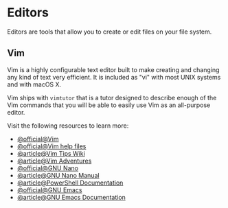 # Editors

Editors are tools that allow you to create or edit files on your file system.

## Vim

Vim is a highly configurable text editor built to make creating and changing any kind of text very efficient. It is included as "vi" with most UNIX systems and with macOS X.

Vim ships with `vimtutor` that is a tutor designed to describe enough of the Vim commands that you will be able to easily use Vim as an all-purpose editor.

Visit the following resources to learn more:

- [@official@Vim](https://www.vim.org)
- [@official@Vim help files](https://vimhelp.org/)
- [@article@Vim Tips Wiki](https://vim.fandom.com/wiki/Vim_Tips_Wiki)
- [@article@Vim Adventures](https://vim-adventures.com/)
- [@official@GNU Nano](https://www.nano-editor.org/)
- [@article@GNU Nano Manual](https://www.nano-editor.org/dist/latest/nano.html)
- [@article@PowerShell Documentation](https://learn.microsoft.com/en-us/powershell/)
- [@official@GNU Emacs](https://www.gnu.org/software/emacs/)
- [@article@GNU Emacs Documentation](https://www.gnu.org/software/emacs/documentation.html)
